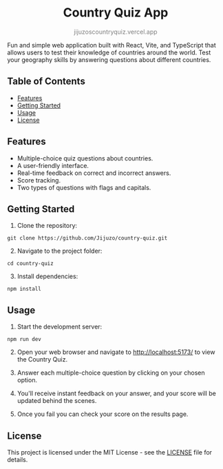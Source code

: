 # <center>Country Quiz App</center>

<p><center><span style="color:grey">jijuzoscountryquiz.vercel.app</span></center><p>

Fun and simple web application built with React, Vite, and TypeScript that allows users to test their knowledge of countries around the world. Test your geography skills by answering questions about different countries.

## Table of Contents

- [Features](#features)
- [Getting Started](#getting-started)
- [Usage](#usage)
- [License](#license)

## Features

- Multiple-choice quiz questions about countries.
- A user-friendly interface.
- Real-time feedback on correct and incorrect answers.
- Score tracking.
- Two types of questions with flags and capitals.

## Getting Started

1. Clone the repository:

`git clone https://github.com/Jijuzo/country-quiz.git`

2. Navigate to the project folder:

`cd country-quiz`

3. Install dependencies:

`npm install`

## Usage

1. Start the development server:

`npm run dev`

2. Open your web browser and navigate to [http://localhost:5173/](http://localhost:5173/) to view the Country Quiz.

3. Answer each multiple-choice question by clicking on your chosen option.

4. You'll receive instant feedback on your answer, and your score will be updated behind the scenes.

5. Once you fail you can check your score on the results page.

## License

This project is licensed under the MIT License - see the [LICENSE](LICENSE) file for details.
